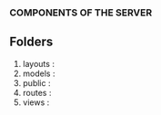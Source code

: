 ### COMPONENTS OF THE SERVER

## Folders

1. layouts : 
2. models :
3. public :
4. routes :
5. views : 